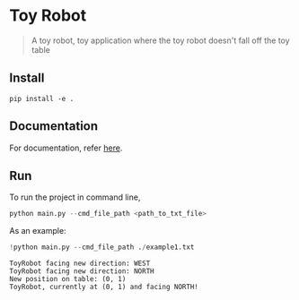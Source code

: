 # Toy Robot
> A toy robot, toy application where the toy robot doesn't fall off the toy table


## Install

`pip install -e .`

## Documentation

For documentation, refer [here](https://amaarora.github.io/toyrobot/).

## Run 

To run the project in command line, 
```python
python main.py --cmd_file_path <path_to_txt_file>
```

As an example: 

```python
!python main.py --cmd_file_path ./example1.txt 
```

    ToyRobot facing new direction: WEST
    ToyRobot facing new direction: NORTH
    New position on table: (0, 1)
    ToyRobot, currently at (0, 1) and facing NORTH!

